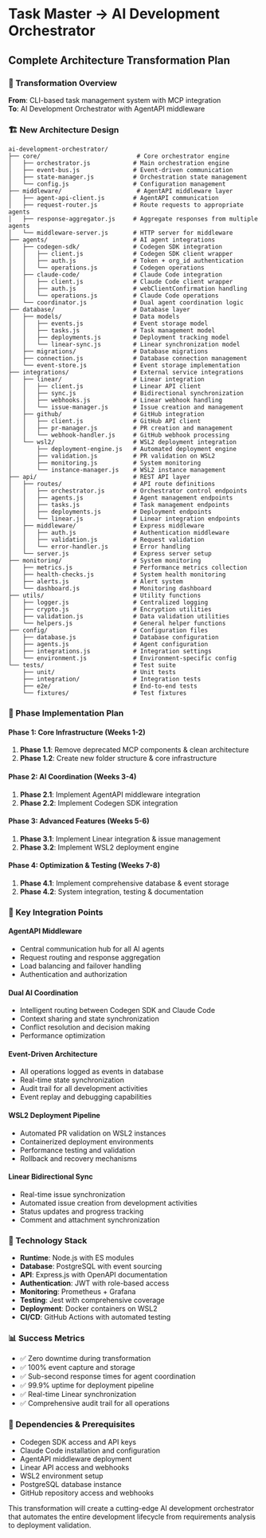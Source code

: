 # Task Master → AI Development Orchestrator
## Complete Architecture Transformation Plan

### 🎯 Transformation Overview

**From**: CLI-based task management system with MCP integration  
**To**: AI Development Orchestrator with AgentAPI middleware

### 🏗️ New Architecture Design

```
ai-development-orchestrator/
├── core/                           # Core orchestrator engine
│   ├── orchestrator.js            # Main orchestration engine
│   ├── event-bus.js               # Event-driven communication
│   ├── state-manager.js           # Orchestration state management
│   └── config.js                  # Configuration management
├── middleware/                     # AgentAPI middleware layer
│   ├── agent-api-client.js        # AgentAPI communication
│   ├── request-router.js          # Route requests to appropriate agents
│   ├── response-aggregator.js     # Aggregate responses from multiple agents
│   └── middleware-server.js       # HTTP server for middleware
├── agents/                        # AI agent integrations
│   ├── codegen-sdk/               # Codegen SDK integration
│   │   ├── client.js              # Codegen SDK client wrapper
│   │   ├── auth.js                # Token + org_id authentication
│   │   └── operations.js          # Codegen operations
│   ├── claude-code/               # Claude Code integration
│   │   ├── client.js              # Claude Code client wrapper
│   │   ├── auth.js                # webClientConfirmation handling
│   │   └── operations.js          # Claude Code operations
│   └── coordinator.js             # Dual agent coordination logic
├── database/                      # Database layer
│   ├── models/                    # Data models
│   │   ├── events.js              # Event storage model
│   │   ├── tasks.js               # Task management model
│   │   ├── deployments.js         # Deployment tracking model
│   │   └── linear-sync.js         # Linear synchronization model
│   ├── migrations/                # Database migrations
│   ├── connection.js              # Database connection management
│   └── event-store.js             # Event storage implementation
├── integrations/                  # External service integrations
│   ├── linear/                    # Linear integration
│   │   ├── client.js              # Linear API client
│   │   ├── sync.js                # Bidirectional synchronization
│   │   ├── webhooks.js            # Linear webhook handling
│   │   └── issue-manager.js       # Issue creation and management
│   ├── github/                    # GitHub integration
│   │   ├── client.js              # GitHub API client
│   │   ├── pr-manager.js          # PR creation and management
│   │   └── webhook-handler.js     # GitHub webhook processing
│   └── wsl2/                      # WSL2 deployment integration
│       ├── deployment-engine.js   # Automated deployment engine
│       ├── validation.js          # PR validation on WSL2
│       ├── monitoring.js          # System monitoring
│       └── instance-manager.js    # WSL2 instance management
├── api/                           # REST API layer
│   ├── routes/                    # API route definitions
│   │   ├── orchestrator.js        # Orchestrator control endpoints
│   │   ├── agents.js              # Agent management endpoints
│   │   ├── tasks.js               # Task management endpoints
│   │   ├── deployments.js         # Deployment endpoints
│   │   └── linear.js              # Linear integration endpoints
│   ├── middleware/                # Express middleware
│   │   ├── auth.js                # Authentication middleware
│   │   ├── validation.js          # Request validation
│   │   └── error-handler.js       # Error handling
│   └── server.js                  # Express server setup
├── monitoring/                    # System monitoring
│   ├── metrics.js                 # Performance metrics collection
│   ├── health-checks.js           # System health monitoring
│   ├── alerts.js                  # Alert system
│   └── dashboard.js               # Monitoring dashboard
├── utils/                         # Utility functions
│   ├── logger.js                  # Centralized logging
│   ├── crypto.js                  # Encryption utilities
│   ├── validation.js              # Data validation utilities
│   └── helpers.js                 # General helper functions
├── config/                        # Configuration files
│   ├── database.js                # Database configuration
│   ├── agents.js                  # Agent configuration
│   ├── integrations.js            # Integration settings
│   └── environment.js             # Environment-specific config
└── tests/                         # Test suite
    ├── unit/                      # Unit tests
    ├── integration/               # Integration tests
    ├── e2e/                       # End-to-end tests
    └── fixtures/                  # Test fixtures
```

### 🔄 Phase Implementation Plan

#### Phase 1: Core Infrastructure (Weeks 1-2)
1. **Phase 1.1**: Remove deprecated MCP components & clean architecture
2. **Phase 1.2**: Create new folder structure & core infrastructure

#### Phase 2: AI Coordination (Weeks 3-4)
1. **Phase 2.1**: Implement AgentAPI middleware integration
2. **Phase 2.2**: Implement Codegen SDK integration

#### Phase 3: Advanced Features (Weeks 5-6)
1. **Phase 3.1**: Implement Linear integration & issue management
2. **Phase 3.2**: Implement WSL2 deployment engine

#### Phase 4: Optimization & Testing (Weeks 7-8)
1. **Phase 4.1**: Implement comprehensive database & event storage
2. **Phase 4.2**: System integration, testing & documentation

### 🎯 Key Integration Points

#### AgentAPI Middleware
- Central communication hub for all AI agents
- Request routing and response aggregation
- Load balancing and failover handling
- Authentication and authorization

#### Dual AI Coordination
- Intelligent routing between Codegen SDK and Claude Code
- Context sharing and state synchronization
- Conflict resolution and decision making
- Performance optimization

#### Event-Driven Architecture
- All operations logged as events in database
- Real-time state synchronization
- Audit trail for all development activities
- Event replay and debugging capabilities

#### WSL2 Deployment Pipeline
- Automated PR validation on WSL2 instances
- Containerized deployment environments
- Performance testing and validation
- Rollback and recovery mechanisms

#### Linear Bidirectional Sync
- Real-time issue synchronization
- Automated issue creation from development activities
- Status updates and progress tracking
- Comment and attachment synchronization

### 🔧 Technology Stack

- **Runtime**: Node.js with ES modules
- **Database**: PostgreSQL with event sourcing
- **API**: Express.js with OpenAPI documentation
- **Authentication**: JWT with role-based access
- **Monitoring**: Prometheus + Grafana
- **Testing**: Jest with comprehensive coverage
- **Deployment**: Docker containers on WSL2
- **CI/CD**: GitHub Actions with automated testing

### 📊 Success Metrics

- ✅ Zero downtime during transformation
- ✅ 100% event capture and storage
- ✅ Sub-second response times for agent coordination
- ✅ 99.9% uptime for deployment pipeline
- ✅ Real-time Linear synchronization
- ✅ Comprehensive audit trail for all operations

### 🔗 Dependencies & Prerequisites

- Codegen SDK access and API keys
- Claude Code installation and configuration
- AgentAPI middleware deployment
- Linear API access and webhooks
- WSL2 environment setup
- PostgreSQL database instance
- GitHub repository access and webhooks

This transformation will create a cutting-edge AI development orchestrator that automates the entire development lifecycle from requirements analysis to deployment validation.

